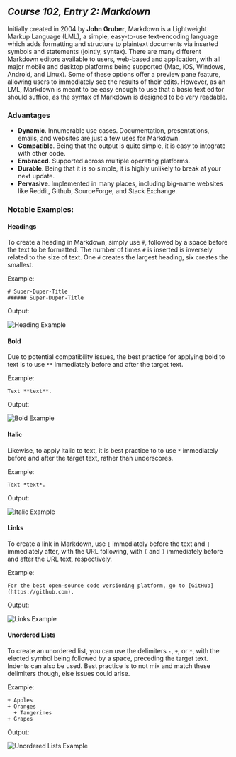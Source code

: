 ## *Course 102, Entry 2: Markdown*

Initially created in 2004 by **John Gruber**, Markdown is a Lightweight Markup Language (LML), a simple, easy-to-use text-encoding language which adds formatting and structure to plaintext documents via inserted symbols and statements (jointly, syntax). There are many different Markdown editors available to users, web-based and application, with all major mobile and desktop platforms being supported (Mac, iOS, Windows, Android, and Linux). Some of these options offer a preview pane feature, allowing users to immediately see the results of their edits. However, as an LML, Markdown is meant to be easy enough to use that a basic text editor should suffice, as the syntax of Markdown is designed to be very readable.

### Advantages

+ **Dynamic**. Innumerable use cases. Documentation, presentations, emails, and websites are just a few uses for Markdown.
+ **Compatible**. Being that the output is quite simple, it is easy to integrate with other code.
+ **Embraced**. Supported across multiple operating platforms.
+ **Durable**. Being that it is so simple, it is highly unlikely to break at your next update.
+ **Pervasive**. Implemented in many places, including big-name websites like Reddit, Github, SourceForge, and Stack Exchange.

### Notable Examples:

#### Headings

To create a heading in Markdown, simply use `#`, followed by a space before the text to be formatted. The number of times `#` is inserted is inversely related to the size of text. One `#` creates the largest heading, six creates the smallest.

Example:

```
# Super-Duper-Title
###### Super-Duper-Title
```
Output:

![Heading Example](https://github.com/Bradley-Hower/reading-notes/assets/139923955/929eccb6-fd37-4ec7-af8e-2c8f1734431a)

#### Bold

Due to potential compatibility issues, the best practice for applying bold to text is to use `**` immediately before and after the target text.

Example:

```
Text **text**.
```
Output:

![Bold Example](https://github.com/Bradley-Hower/reading-notes/assets/139923955/f2788fd5-b487-43fa-97c7-1040f7d68718)


#### Italic

Likewise, to apply italic to text, it is best practice to to use `*` immediately before and after the target text, rather than underscores.

Example:

```
Text *text*.
```
Output:

![Italic Example](https://github.com/Bradley-Hower/reading-notes/assets/139923955/66e5219d-72d3-407e-914d-b09e30ec1a97)


#### Links

To create a link in Markdown, use `[` immediately before the text and `]` immediately after, with the URL following, with `(` and `)` immediately before and after the URL text, respectively. 

Example:

```
For the best open-source code versioning platform, go to [GitHub](https://github.com).
```

Output:

![Links Example](https://github.com/Bradley-Hower/reading-notes/assets/139923955/e98811b3-cb1c-4277-867b-7e82f8b1ed6a)



#### Unordered Lists

To create an unordered list, you can use the delimiters `-`, `+`, or `*`, with the elected symbol being followed by a space, preceding the target text. Indents can also be used. Best practice is to not mix and match these delimiters though, else issues could arise. 

Example:

```
+ Apples
+ Oranges
  + Tangerines
+ Grapes
```

Output:

![Unordered Lists Example](https://github.com/Bradley-Hower/reading-notes/assets/139923955/2abe2abd-8970-49c7-90b1-b55ebc14bcd3)
